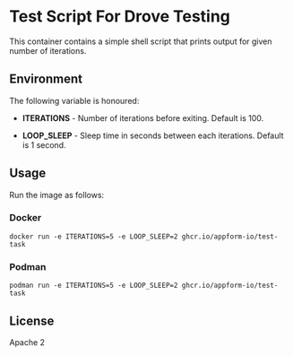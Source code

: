 # Test Script For Drove Testing

This container contains a simple shell script that prints output for given number of iterations.

## Environment

The following variable is honoured:

- **ITERATIONS** - Number of iterations before exiting. Default is 100.

- **LOOP_SLEEP** - Sleep time in seconds between each iterations. Default is 1 second.

## Usage

Run the image as follows:

### Docker

```shell
docker run -e ITERATIONS=5 -e LOOP_SLEEP=2 ghcr.io/appform-io/test-task
```

### Podman

```shell
podman run -e ITERATIONS=5 -e LOOP_SLEEP=2 ghcr.io/appform-io/test-task
```

## License

Apache 2
